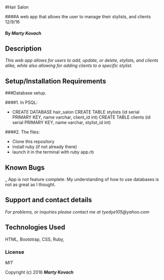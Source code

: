 

#Hair Salon

####A web app that allows the user to manage their stylists, and clients 12/9/16

#### By _Marty Kovach_

## Description

_This web app allows for users to add, update, or delete, stylists, and clients alike, while also allowing for adding clients to a specific stylist._


## Setup/Installation Requirements

###Database setup.

####1. In PSQL:
* CREATE DATABASE hair_salon
CREATE TABLE stylists (id serial PRIMARY KEY, name varchar, client_id int)
CREATE TABLE clients (id serial PRIMARY KEY, name varchar, stylist_id int)

####2. The files:
* Clone this repository
* install ruby (if not already there)
* launch it in the terminal with ruby app.rb



## Known Bugs
_ App is not feature complete. My understanding of how to use databases is not as great as I thought.


## Support and contact details

_For problems, or inquiries please contact me at tyedye105@yahoo.com_

## Technologies Used
HTML, Bootstrap, CSS, Ruby,

### License

*MIT*

Copyright (c) 2016 **_Marty Kovach_**
